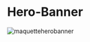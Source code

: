 # Hero-Banner

![maquetteherobanner](https://github.com/user-attachments/assets/94906e6f-b059-4d94-95b4-80b714d474f2)
